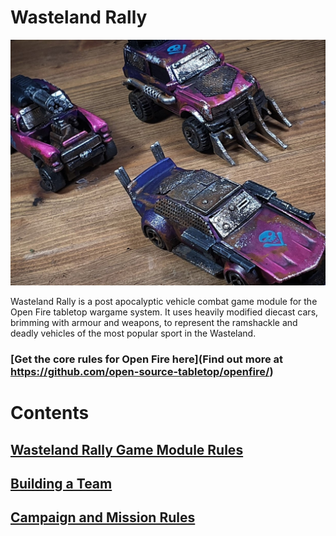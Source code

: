 # Wasteland Rally

![Wasteland Rally Cars](images/wasteland-rally-header.jpg "Wasteland Rally Cars")

Wasteland Rally is a post apocalyptic vehicle combat game module for the Open Fire tabletop wargame system. It uses heavily modified diecast cars, brimming with armour and weapons, to represent the ramshackle and deadly vehicles of the most popular sport in the Wasteland.

### [Get the core rules for Open Fire here](Find out more at https://github.com/open-source-tabletop/openfire/)

# Contents

## [Wasteland Rally Game Module Rules](https://github.com/open-source-tabletop/openfire-gm-wasteland-rally/blob/main/01-wasteland-rally-game-module.md)

## [Building a Team](https://github.com/open-source-tabletop/openfire-gm-wasteland-rally/blob/main/02-wasteland-rally-building-a-team.md)

## [Campaign and Mission Rules](https://github.com/open-source-tabletop/openfire-gm-wasteland-rally/blob/main/03-wasteland-rally-campaigns-and-missions.md)
